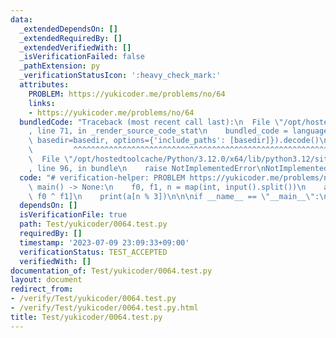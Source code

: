 ```yaml
---
data:
  _extendedDependsOn: []
  _extendedRequiredBy: []
  _extendedVerifiedWith: []
  _isVerificationFailed: false
  _pathExtension: py
  _verificationStatusIcon: ':heavy_check_mark:'
  attributes:
    PROBLEM: https://yukicoder.me/problems/no/64
    links:
    - https://yukicoder.me/problems/no/64
  bundledCode: "Traceback (most recent call last):\n  File \"/opt/hostedtoolcache/Python/3.12.0/x64/lib/python3.12/site-packages/onlinejudge_verify/documentation/build.py\"\
    , line 71, in _render_source_code_stat\n    bundled_code = language.bundle(stat.path,\
    \ basedir=basedir, options={'include_paths': [basedir]}).decode()\n          \
    \         ^^^^^^^^^^^^^^^^^^^^^^^^^^^^^^^^^^^^^^^^^^^^^^^^^^^^^^^^^^^^^^^^^^^^^^^^^^^^^^^^^\n\
    \  File \"/opt/hostedtoolcache/Python/3.12.0/x64/lib/python3.12/site-packages/onlinejudge_verify/languages/python.py\"\
    , line 96, in bundle\n    raise NotImplementedError\nNotImplementedError\n"
  code: "# verification-helper: PROBLEM https://yukicoder.me/problems/no/64\n\ndef\
    \ main() -> None:\n    f0, f1, n = map(int, input().split())\n    a = [f0, f1,\
    \ f0 ^ f1]\n    print(a[n % 3])\n\n\nif __name__ == \"__main__\":\n    main()"
  dependsOn: []
  isVerificationFile: true
  path: Test/yukicoder/0064.test.py
  requiredBy: []
  timestamp: '2023-07-09 23:09:33+09:00'
  verificationStatus: TEST_ACCEPTED
  verifiedWith: []
documentation_of: Test/yukicoder/0064.test.py
layout: document
redirect_from:
- /verify/Test/yukicoder/0064.test.py
- /verify/Test/yukicoder/0064.test.py.html
title: Test/yukicoder/0064.test.py
---
```

